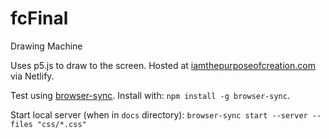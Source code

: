 # fcFinal
Drawing Machine

Uses p5.js to draw to the screen. Hosted at [iamthepurposeofcreation.com](https://iamthepurposeofcreation.com) via Netlify.

Test using [browser-sync](https://browsersync.io/). Install with: `npm install -g browser-sync`.

Start local server (when in `docs` directory): `browser-sync start --server --files "css/*.css"`
